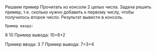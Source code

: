 Решаем пример
Прочитать из консоли 2 целых числа. Задача решить пример, т.е. сколько нужно добавить к первому числу, чтобы получилось второе число. Результат вывести в консоль.

    Пример ввода:
8 10
Пример вывода:
10=8+2

Пример ввода:
3 7
Пример вывода:
7=3+4


